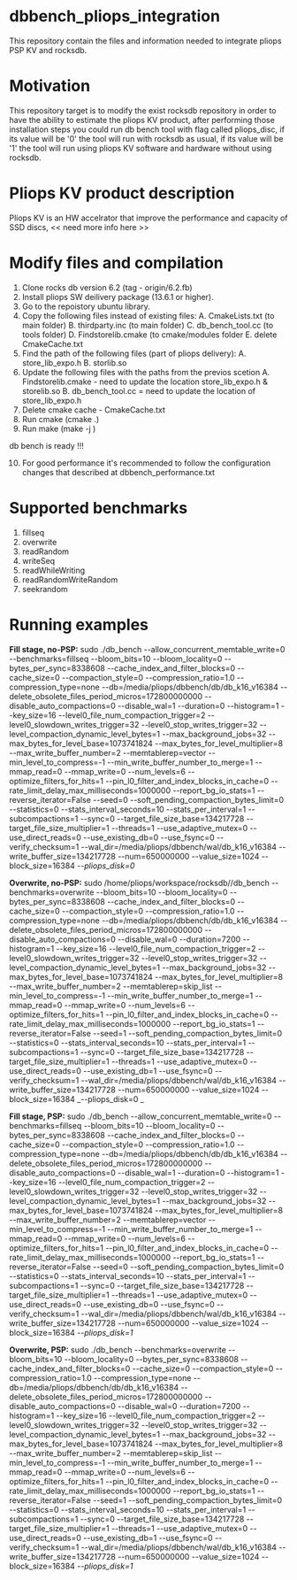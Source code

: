 # dbbench_pliops_integration
This repository contain the files and information needed to integrate pliops PSP KV and rocksdb.


Motivation
==========
This repository target is to modify the exist rocksdb repository in order to have the ability to estimate the pliops KV product,
after performing those installation steps you could run db bench tool with flag called pliops_disc, if its value will be '0' the 
tool will run with rocksdb as usual, if its value will be '1' the tool will run using pliops KV software and hardware without 
using rocksdb.


Pliops KV product description
=============================
Pliops KV is an HW accelrator that improve the performance and capacity of SSD discs, << need more info here >>



Modify files and compilation
============================
1. Clone rocks db version 6.2 (tag - origin/6.2.fb)
2. Install pliops SW deilivery package (13.6.1 or higher).
3. Go to the repoistory ubuntu library.
4. Copy the following files instead of existing files:
   A. CmakeLists.txt (to main folder)
   B. thirdparty.inc (to main folder)
   C. db_bench_tool.cc (to tools folder)
   D. Findstorelib.cmake (to cmake/modules folder
   E. delete CmakeCache.txt
5. Find the path of the following files (part of pliops delivery):
   A. store_lib_expo.h
   B. storlib.so
6. Update the following files with the paths from the previos scetion
   A. Findstorelib.cmake - need to update the location store_lib_expo.h & storelib.so
   B. db_bench_tool.cc = need to update the location of store_lib_expo.h 
7. Delete cmake cache - CmakeCache.txt
8. Run cmake (cmake .)
9. Run make (make -j )

db bench is ready !!!

10. For good performance it's recommended to follow the configuration changes that described at dbbench_performance.txt  


Supported benchmarks
====================
1. fillseq
2. overwrite
3. readRandom
4. writeSeq
5. readWhileWriting
6. readRandomWriteRandom
7. seekrandom

Running examples
================
**Fill stage, no-PSP:**
sudo ./db_bench --allow_concurrent_memtable_write=0 --benchmarks=fillseq --bloom_bits=10 --bloom_locality=0 --bytes_per_sync=8338608 --cache_index_and_filter_blocks=0 --cache_size=0 --compaction_style=0 --compression_ratio=1.0 --compression_type=none --db=/media/pliops/dbbench/db/db_k16_v16384 --delete_obsolete_files_period_micros=172800000000 --disable_auto_compactions=0 --disable_wal=1 --duration=0 --histogram=1 --key_size=16 --level0_file_num_compaction_trigger=2 --level0_slowdown_writes_trigger=32 --level0_stop_writes_trigger=32 --level_compaction_dynamic_level_bytes=1 --max_background_jobs=32 --max_bytes_for_level_base=1073741824 --max_bytes_for_level_multiplier=8 --max_write_buffer_number=2 --memtablerep=vector --min_level_to_compress=-1 --min_write_buffer_number_to_merge=1 --mmap_read=0 --mmap_write=0 --num_levels=6 --optimize_filters_for_hits=1 --pin_l0_filter_and_index_blocks_in_cache=0 --rate_limit_delay_max_milliseconds=1000000 --report_bg_io_stats=1 --reverse_iterator=False --seed=0 --soft_pending_compaction_bytes_limit=0 --statistics=0 --stats_interval_seconds=10 --stats_per_interval=1 --subcompactions=1 --sync=0 --target_file_size_base=134217728 --target_file_size_multiplier=1 --threads=1 --use_adaptive_mutex=0 --use_direct_reads=0 --use_existing_db=0 --use_fsync=0 --verify_checksum=1 --wal_dir=/media/pliops/dbbench/wal/db_k16_v16384 --write_buffer_size=134217728  --num=650000000 --value_size=1024 --block_size=16384  _--pliops_disk=0_

**Overwrite, no-PSP:**
sudo /home/pliops/workspace/rocksdb//db_bench --benchmarks=overwrite --bloom_bits=10 --bloom_locality=0 --bytes_per_sync=8338608 --cache_index_and_filter_blocks=0 --cache_size=0 --compaction_style=0 --compression_ratio=1.0 --compression_type=none --db=/media/pliops/dbbench/db/db_k16_v16384 --delete_obsolete_files_period_micros=172800000000 --disable_auto_compactions=0 --disable_wal=0 --duration=7200 --histogram=1 --key_size=16 --level0_file_num_compaction_trigger=2 --level0_slowdown_writes_trigger=32 --level0_stop_writes_trigger=32 --level_compaction_dynamic_level_bytes=1 --max_background_jobs=32 --max_bytes_for_level_base=1073741824 --max_bytes_for_level_multiplier=8 --max_write_buffer_number=2 --memtablerep=skip_list --min_level_to_compress=-1 --min_write_buffer_number_to_merge=1 --mmap_read=0 --mmap_write=0 --num_levels=6 --optimize_filters_for_hits=1 --pin_l0_filter_and_index_blocks_in_cache=0 --rate_limit_delay_max_milliseconds=1000000 --report_bg_io_stats=1 --reverse_iterator=False --seed=1 --soft_pending_compaction_bytes_limit=0 --statistics=0 --stats_interval_seconds=10 --stats_per_interval=1 --subcompactions=1 --sync=0 --target_file_size_base=134217728 --target_file_size_multiplier=1 --threads=1 --use_adaptive_mutex=0 --use_direct_reads=0 --use_existing_db=1 --use_fsync=0 --verify_checksum=1 --wal_dir=/media/pliops/dbbench/wal/db_k16_v16384 --write_buffer_size=134217728 --num=650000000 --value_size=1024 --block_size=16384 _--pliops_disk=0 _

**Fill stage, PSP:**
sudo ./db_bench --allow_concurrent_memtable_write=0 --benchmarks=fillseq --bloom_bits=10 --bloom_locality=0 --bytes_per_sync=8338608 --cache_index_and_filter_blocks=0 --cache_size=0 --compaction_style=0 --compression_ratio=1.0 --compression_type=none --db=/media/pliops/dbbench/db/db_k16_v16384 --delete_obsolete_files_period_micros=172800000000 --disable_auto_compactions=0 --disable_wal=1 --duration=0 --histogram=1 --key_size=16 --level0_file_num_compaction_trigger=2 --level0_slowdown_writes_trigger=32 --level0_stop_writes_trigger=32 --level_compaction_dynamic_level_bytes=1 --max_background_jobs=32 --max_bytes_for_level_base=1073741824 --max_bytes_for_level_multiplier=8 --max_write_buffer_number=2 --memtablerep=vector --min_level_to_compress=-1 --min_write_buffer_number_to_merge=1 --mmap_read=0 --mmap_write=0 --num_levels=6 --optimize_filters_for_hits=1 --pin_l0_filter_and_index_blocks_in_cache=0 --rate_limit_delay_max_milliseconds=1000000 --report_bg_io_stats=1 --reverse_iterator=False --seed=0 --soft_pending_compaction_bytes_limit=0 --statistics=0 --stats_interval_seconds=10 --stats_per_interval=1 --subcompactions=1 --sync=0 --target_file_size_base=134217728 --target_file_size_multiplier=1 --threads=1 --use_adaptive_mutex=0 --use_direct_reads=0 --use_existing_db=0 --use_fsync=0 --verify_checksum=1 --wal_dir=/media/pliops/dbbench/wal/db_k16_v16384 --write_buffer_size=134217728  --num=650000000 --value_size=1024 --block_size=16384  _--pliops_disk=1_ 

**Overwrite, PSP:**
sudo ./db_bench --benchmarks=overwrite --bloom_bits=10 --bloom_locality=0 --bytes_per_sync=8338608 --cache_index_and_filter_blocks=0 --cache_size=0 --compaction_style=0 --compression_ratio=1.0 --compression_type=none --db=/media/pliops/dbbench/db/db_k16_v16384 --delete_obsolete_files_period_micros=172800000000 --disable_auto_compactions=0 --disable_wal=0 --duration=7200 --histogram=1 --key_size=16 --level0_file_num_compaction_trigger=2 --level0_slowdown_writes_trigger=32 --level0_stop_writes_trigger=32 --level_compaction_dynamic_level_bytes=1 --max_background_jobs=32 --max_bytes_for_level_base=1073741824 --max_bytes_for_level_multiplier=8 --max_write_buffer_number=2 --memtablerep=skip_list --min_level_to_compress=-1 --min_write_buffer_number_to_merge=1 --mmap_read=0 --mmap_write=0 --num_levels=6 --optimize_filters_for_hits=1 --pin_l0_filter_and_index_blocks_in_cache=0 --rate_limit_delay_max_milliseconds=1000000 --report_bg_io_stats=1 --reverse_iterator=False --seed=1 --soft_pending_compaction_bytes_limit=0 --statistics=0 --stats_interval_seconds=10 --stats_per_interval=1 --subcompactions=1 --sync=0 --target_file_size_base=134217728 --target_file_size_multiplier=1 --threads=1 --use_adaptive_mutex=0 --use_direct_reads=0 --use_existing_db=1 --use_fsync=0 --verify_checksum=1 --wal_dir=/media/pliops/dbbench/wal/db_k16_v16384 --write_buffer_size=134217728 --num=650000000 --value_size=1024 --block_size=16384 _--pliops_disk=1_
